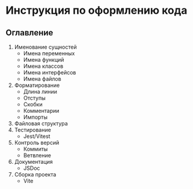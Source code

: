# Инструкция по оформлению кода

## Оглавление

1. Именование сущностей
    * Имена переменных
    * Имена функций
    * Имена классов
    * Имена интерфейсов
    * Имена файлов
2. Форматирование
    * Длина линии
    * Отступы
    * Скобки
    * Комментарии
    * Импорты
3. Файловая структура
4. Тестирование
    * Jest/Vitest
5. Контроль версий
    * Коммиты
    * Ветвление
6. Документация
    * JSDoc
7. Сборка проекта
    * Vite
